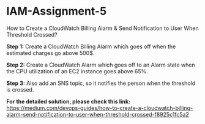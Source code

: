 # IAM-Assignment-5

How to Create a CloudWatch Billing Alarm &amp; Send Notification to User When Threshold Crossed?

**Step 1:** Create a CloudWatch Billing Alarm which goes off when the estimated charges go above 500$.

**Step 2:** Create a CloudWatch Alarm which goes off to an Alarm state when the CPU utilization of an EC2 instance goes above 65%.

**Step 3:** Also add an SNS topic, so it notifies the person when the threshold is crossed.

**For the detailed solution, please check this link:** https://medium.com/devops-guides/how-to-create-a-cloudwatch-billing-alarm-send-notification-to-user-when-threshold-crossed-f8925c1fc5a2
